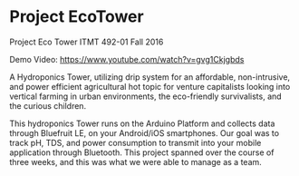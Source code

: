 # Project EcoTower
Project Eco Tower ITMT 492-01 Fall 2016

Demo Video: https://www.youtube.com/watch?v=gvg1Ckjgbds

A Hydroponics Tower, utilizing drip system for an affordable, non-intrusive, and power efficient agricultural hot topic for venture capitalists looking into vertical farming in urban environments, the eco-friendly survivalists, and the curious children.

This hydroponics Tower runs on the Arduino Platform and collects data through Bluefruit LE, on your Android/iOS smartphones. Our goal was to track pH, TDS, and power consumption to transmit into your mobile application through Bluetooth. This project spanned over the course of three weeks, and this was what we were able to manage as a team.
